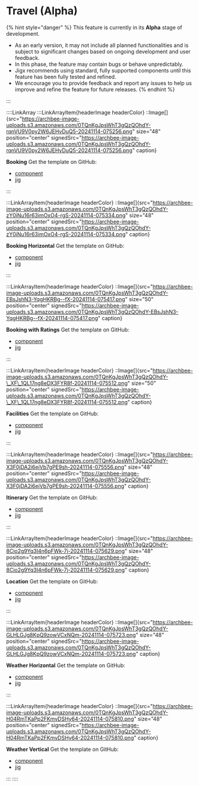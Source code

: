 # Travel (Alpha)

{% hint style="danger" %}
This feature is currently in its **Alpha** stage of development.

* As an early version, it may not include all planned functionalities and is subject to significant changes based on ongoing development and user feedback.
* In this phase, the feature may contain bugs or behave unpredictably.
* Jigx recommends using standard, fully supported components until this feature has been fully tested and refined.
* We encourage you to provide feedback and report any issues to help us improve and refine the feature for future releases.
{% endhint %}

:::

::::LinkArray :::LinkArrayItem{headerImage headerColor} ::Image\[]{src="https://archbee-image-uploads.s3.amazonaws.com/0TQnKgJpsWhT3gQzQOhdY-rqnVU9V0py2W6JEHvDuQ5-20241114-075256.png" size="48" position="center" signedSrc="https://archbee-image-uploads.s3.amazonaws.com/0TQnKgJpsWhT3gQzQOhdY-rqnVU9V0py2W6JEHvDuQ5-20241114-075256.png" caption}

**Booking** Get the template on GitHub:

* [component](https://github.com/jigx-com/jigx-samples/blob/main/quickstart/jigx-samples/components/templates/booking/booking-2.jigx)
* [jig](https://github.com/jigx-com/jigx-samples/blob/d5eb38a64423482ed10703b0b2889709beee309c/quickstart/jigx-samples/jigs/custom-components/templates/booking/booking.jigx)

:::

:::LinkArrayItem{headerImage headerColor} ::Image\[]{src="https://archbee-image-uploads.s3.amazonaws.com/0TQnKgJpsWhT3gQzQOhdY-zY0iNu16r63imOxO4-rgS-20241114-075334.png" size="48" position="center" signedSrc="https://archbee-image-uploads.s3.amazonaws.com/0TQnKgJpsWhT3gQzQOhdY-zY0iNu16r63imOxO4-rgS-20241114-075334.png" caption}

**Booking Horizontal** Get the template on GitHub:

* [component](https://github.com/jigx-com/jigx-samples/blob/main/quickstart/jigx-samples/components/templates/booking/hotel-list.jigx)
* [jig](https://github.com/jigx-com/jigx-samples/blob/d5eb38a64423482ed10703b0b2889709beee309c/quickstart/jigx-samples/jigs/custom-components/templates/booking/booking-horizontal.jigx)

:::

:::LinkArrayItem{headerImage headerColor} ::Image\[]{src="https://archbee-image-uploads.s3.amazonaws.com/0TQnKgJpsWhT3gQzQOhdY-EBsJshN3-YqgHKRBg--fX-20241114-075417.png" size="50" position="center" signedSrc="https://archbee-image-uploads.s3.amazonaws.com/0TQnKgJpsWhT3gQzQOhdY-EBsJshN3-YqgHKRBg--fX-20241114-075417.png" caption}

**Booking with Ratings** Get the template on GitHub:

* [component](https://github.com/jigx-com/jigx-samples/blob/main/quickstart/jigx-samples/components/packages.jigx)
* [jig](https://github.com/jigx-com/jigx-samples/blob/d5eb38a64423482ed10703b0b2889709beee309c/quickstart/jigx-samples/jigs/custom-components/templates/booking/booking-rating.jigx)

:::

:::LinkArrayItem{headerImage headerColor} ::Image\[]{src="https://archbee-image-uploads.s3.amazonaws.com/0TQnKgJpsWhT3gQzQOhdY-\_XF\_1QL17ng8eDX3FYR8f-20241114-075512.png" size="50" position="center" signedSrc="https://archbee-image-uploads.s3.amazonaws.com/0TQnKgJpsWhT3gQzQOhdY-\_XF\_1QL17ng8eDX3FYR8f-20241114-075512.png" caption}

**Facilities** Get the template on GitHub:

* [component](https://github.com/jigx-com/jigx-samples/blob/main/quickstart/jigx-samples/components/templates/facilities/horizontal-facilities.jigx)
* [jig](https://github.com/jigx-com/jigx-samples/blob/d5eb38a64423482ed10703b0b2889709beee309c/quickstart/jigx-samples/jigs/custom-components/templates/facilities/facilities.jigx)

:::

:::LinkArrayItem{headerImage headerColor} ::Image\[]{src="https://archbee-image-uploads.s3.amazonaws.com/0TQnKgJpsWhT3gQzQOhdY-X3F0jDA2i6ejVb7gPE9sh-20241114-075556.png" size="48" position="center" signedSrc="https://archbee-image-uploads.s3.amazonaws.com/0TQnKgJpsWhT3gQzQOhdY-X3F0jDA2i6ejVb7gPE9sh-20241114-075556.png" caption}

**Itinerary** Get the template on GitHub:

* [component](https://github.com/jigx-com/jigx-samples/blob/main/quickstart/jigx-samples/components/templates/itinerary/itinerary-day.jigx)
* [jig](https://github.com/jigx-com/jigx-samples/blob/d5eb38a64423482ed10703b0b2889709beee309c/quickstart/jigx-samples/jigs/custom-components/templates/itinerary/itinerary.jigx)

:::

:::LinkArrayItem{headerImage headerColor} ::Image\[]{src="https://archbee-image-uploads.s3.amazonaws.com/0TQnKgJpsWhT3gQzQOhdY-8Cio2g9Yq3I4n6pFWk-7j-20241114-075629.png" size="48" position="center" signedSrc="https://archbee-image-uploads.s3.amazonaws.com/0TQnKgJpsWhT3gQzQOhdY-8Cio2g9Yq3I4n6pFWk-7j-20241114-075629.png" caption}

**Location** Get the template on GitHub:

* [component](https://github.com/jigx-com/jigx-samples/blob/main/quickstart/jigx-samples/components/templates/location/location.jigx)
* [jig](https://github.com/jigx-com/jigx-samples/blob/d5eb38a64423482ed10703b0b2889709beee309c/quickstart/jigx-samples/jigs/custom-components/templates/location/location.jigx)

:::

:::LinkArrayItem{headerImage headerColor} ::Image\[]{src="https://archbee-image-uploads.s3.amazonaws.com/0TQnKgJpsWhT3gQzQOhdY-GLHLGJg8KpQ9zowVCxNQm-20241114-075723.png" size="48" position="center" signedSrc="https://archbee-image-uploads.s3.amazonaws.com/0TQnKgJpsWhT3gQzQOhdY-GLHLGJg8KpQ9zowVCxNQm-20241114-075723.png" caption}

**Weather Horizontal** Get the template on GitHub:

* [component](https://github.com/jigx-com/jigx-samples/blob/main/quickstart/jigx-samples/components/templates/weather/forecast.jigx)
* [jig](https://github.com/jigx-com/jigx-samples/blob/d5eb38a64423482ed10703b0b2889709beee309c/quickstart/jigx-samples/jigs/custom-components/templates/weather/weather.jigx)

:::

:::LinkArrayItem{headerImage headerColor} ::Image\[]{src="https://archbee-image-uploads.s3.amazonaws.com/0TQnKgJpsWhT3gQzQOhdY-H04RmTKaPp2FKmvDSHy64-20241114-075810.png" size="48" position="center" signedSrc="https://archbee-image-uploads.s3.amazonaws.com/0TQnKgJpsWhT3gQzQOhdY-H04RmTKaPp2FKmvDSHy64-20241114-075810.png" caption}

**Weather Vertical** Get the template on GitHub:

* [component](https://github.com/jigx-com/jigx-samples/blob/main/quickstart/jigx-samples/components/templates/weather/forecast-2.jigx)
* [jig](https://github.com/jigx-com/jigx-samples/blob/d5eb38a64423482ed10703b0b2889709beee309c/quickstart/jigx-samples/jigs/custom-components/templates/weather/weather1.jigx)

::: ::::
